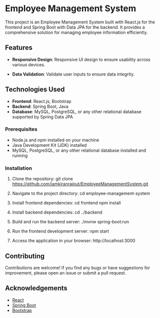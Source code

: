 # Employee Management System

This project is an Employee Management System built with React.js for the frontend and Spring Boot with Data JPA for the backend. It provides a comprehensive solution for managing employee information efficiently.

## Features

<!-- - **User Authentication**: Secure user authentication system to ensure data privacy.
- **Employee CRUD Operations**: Perform CRUD (Create, Read, Update, Delete) operations on employee records. -->
- **Responsive Design**: Responsive UI design to ensure usability across various devices.
<!-- - **Search and Filter**: Search and filter employees based on different criteria. -->
- **Data Validation**: Validate user inputs to ensure data integrity.

## Technologies Used

- **Frontend**: React.js, Bootstrap
- **Backend**: Spring Boot, Java
- **Database**: MySQL, PostgreSQL, or any other relational database supported by Spring Data JPA

### Prerequisites
- Node.js and npm installed on your machine
- Java Development Kit (JDK) installed
- MySQL, PostgreSQL, or any other relational database installed and running

### Installation

1. Clone the repository:
git clone https://github.com/iamkiranrajput/EmployeeManagementSystem.git

3. Navigate to the project directory:
cd employee-management-system

4. Install frontend dependencies:
cd frontend
npm install

5. Install backend dependencies:
cd ../backend


6. Build and run the backend server:
./mvnw spring-boot:run

7. Run the frontend development server:
npm start

8. Access the application in your browser:
http://localhost:3000

## Contributing
Contributions are welcome! If you find any bugs or have suggestions for improvement, please open an issue or submit a pull request.

## Acknowledgements

- [React](https://reactjs.org/)
- [Spring Boot](https://spring.io/projects/spring-boot)
- [Bootstrap](https://getbootstrap.com/)
